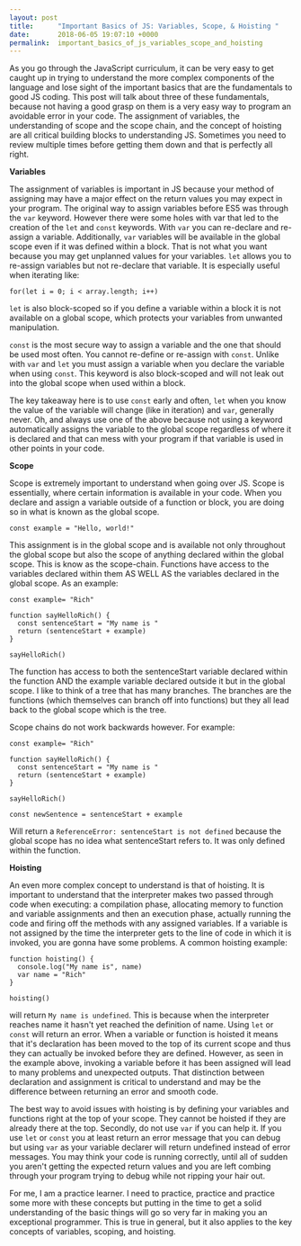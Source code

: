 ```yaml
---
layout: post
title:      "Important Basics of JS: Variables, Scope, & Hoisting "
date:       2018-06-05 19:07:10 +0000
permalink:  important_basics_of_js_variables_scope_and_hoisting
---
```



As you go through the JavaScript curriculum, it can be very easy to get caught up in trying to understand the more complex components of the language and lose sight of the important basics that are the fundamentals to good JS coding. This post will talk about three of these fundamentals, because not having a good grasp on them is a very easy way to program an avoidable error in your code. The assignment of variables, the understanding of scope and the scope chain, and the concept of hoisting are all critical building blocks to understanding JS. Sometimes you need to review multiple times before getting them down and that is perfectly all right. 

**Variables**

The assignment of variables is important in JS because your method of assigning may have a major effect on the return values you may expect in your program. The original way to assign variables before ES5 was through the ```var``` keyword. However there were some holes with var that led to the creation of the ```let``` and ```const``` keywords. With ```var``` you can re-declare and re-assign a variable. Additionally, ```var``` variables will be available in the global scope even if it was defined within a block. That is not what you want because you may get unplanned values for your variables. ```let``` allows you to re-assign variables but not re-declare that variable. It is especially useful when iterating like: 
``` 
for(let i = 0; i < array.length; i++)
``` 
```let``` is also block-scoped so if you define a variable within a block it is not available on a global scope, which protects your variables from unwanted manipulation.

```const``` is the most secure way to assign a variable and the one that should be used most often. You cannot re-define or re-assign with ```const```. Unlike with ```var``` and ```let``` you must assign a variable when you declare the variable when using ```const```. This keyword is also block-scoped and will not leak out into the global scope when used within a block. 

The key takeaway here is to use ```const``` early and often, ```let``` when you know the value of the variable will change (like in iteration) and ```var```, generally never. Oh, and always use one of the above because not using a keyword automatically assigns the variable to the global scope regardless of where it is declared and that can mess with your program if that variable is used in other points in your code. 


**Scope**

Scope is extremely important to understand when going over JS. Scope is essentially, where certain information is available in your code. When you declare and assign a variable outside of a function or block, you are doing so in what is known as the global scope. 
```
const example = "Hello, world!"
``` 
This assignment is in the global scope and is available not only throughout the global scope but also the scope of anything declared within the global scope. This is know as the scope-chain. Functions have access to the variables declared within them AS WELL AS the variables declared in the global scope. As an example: 

```
const example= "Rich" 

function sayHelloRich() {
  const sentenceStart = "My name is " 
  return (sentenceStart + example)
}

sayHelloRich()
```

The function has access to both the sentenceStart variable declared within the function AND the example variable declared outside it but in the global scope. I like to think of a tree that has many branches. The branches are the functions (which themselves can branch off into functions) but they all lead back to the global scope which is the tree. 

Scope chains do not work backwards however. For example: 

```
const example= "Rich" 

function sayHelloRich() {
  const sentenceStart = "My name is " 
  return (sentenceStart + example)
}

sayHelloRich()

const newSentence = sentenceStart + example 

```
Will return a ```ReferenceError: sentenceStart is not defined``` because the global scope has no idea what sentenceStart refers to. It was only defined within the function. 


**Hoisting**

An even more complex concept to understand is that of hoisting. It is important to understand that the interpreter makes two passed through code when executing: a compilation phase, allocating memory to function and variable assignments and then an execution phase, actually running the code and firing off the methods with any assigned variables. If a variable is not assigned by the time the interpreter gets to the line of code in which it is invoked, you are gonna have some problems. A common hoisting example:

```
function hoisting() {
  console.log("My name is", name)
  var name = "Rich"
}

hoisting()
```
will return ```My name is undefined```. This is because when the interpreter reaches name it hasn't yet reached the definition of name. Using ```let``` or ```const``` will return an error. When a variable or function is hoisted it means that it's declaration has been moved to the top of its current scope and thus they can actually be invoked before they are defined. However, as seen in the example above, invoking a variable before it has been assigned will lead to many problems and unexpected outputs. That distinction between declaration and assignment is critical to understand and may be the difference between returning an error and smooth code. 

The best way to avoid issues with hoisting is by defining your variables and functions right at the top of your scope. They cannot be hoisted if they are already there at the top. Secondly, do not use ```var``` if you can help it. If you use ```let``` or ```const``` you at least return an error message that you can debug but using ```var``` as your variable declarer will return undefined instead of error messages. You may think your code is running correctly, until all of sudden you aren't getting the expected return values and you are left combing through your program trying to debug while not ripping your hair out. 

For me, I am a practice learner. I need to practice, practice and practice some more with these concepts but putting in the time to get a solid understanding of the basic things will go so very far in making you an exceptional programmer. This is true in general, but it also applies to the key concepts of variables, scoping, and hoisting. 
